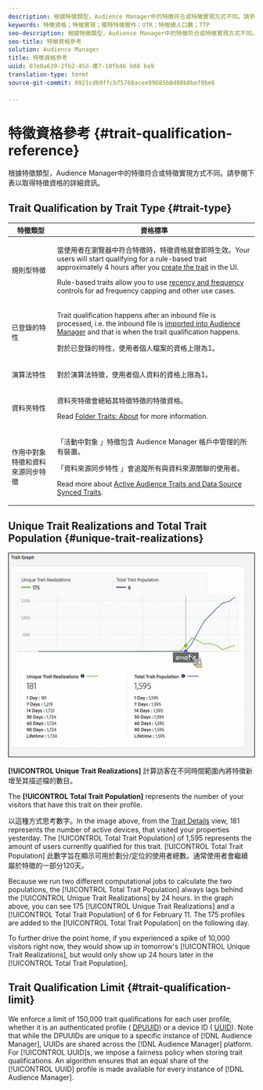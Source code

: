 ```yaml
---
description: 根據特徵類型，Audience Manager中的特徵符合或特徵實現方式不同。請參閱下表以取得特徵資格的詳細資訊。
keywords: 特徵資格；特徵實現；獨特特徵實作；UTR；特徵總人口數；TTP
seo-description: 根據特徵類型，Audience Manager中的特徵符合或特徵實現方式不同。請參閱下表以取得特徵資格的詳細資訊。
seo-title: 特徵資格參考
solution: Audience Manager
title: 特徵資格參考
uuid: 07e0a639-2fb2-45d-壞7-10fb46 b08 ba9
translation-type: tm+mt
source-git-commit: 0921cd69ffcb75768acee99685b0d80b8bef0be6

---
```



# 特徵資格參考 {#trait-qualification-reference}

根據特徵類型，Audience Manager中的特徵符合或特徵實現方式不同。請參閱下表以取得特徵資格的詳細資訊。

## Trait Qualification by Trait Type {#trait-type}

<table id="table_14CD705F376B44EEA9A6C011984356F0"> 
 <thead> 
  <tr> 
   <th colname="col1" class="entry"> 特徵類型 </th> 
   <th colname="col2" class="entry"> 資格標準 </th> 
  </tr> 
 </thead>
 <tbody> 
  <tr> 
   <td colname="col1"> <p>規則型特徵 </p> </td> 
   <td colname="col2"> <p>當使用者在瀏覽器中符合特徵時，特徵資格就會即時生效。Your users will start qualifying for a rule-based trait approximately 4 hours after you <a href="../../features/traits/create-onboarded-rule-based-traits.md#create-rules-based-or-onboarded-traits"> create the trait</a> in the UI. </p> <p>Rule-based traits allow you to use <a href="../../features/segments/recency-and-frequency.md"> recency and frequency</a> controls for ad frequency capping and other use cases. </p> </td> 
  </tr> 
  <tr> 
   <td colname="col1"> <p>已登錄的特性 </p> </td> 
   <td colname="col2"> <p>Trait qualification happens after an inbound file is processed, i.e. the inbound file is <a href="../../faq/faq-inbound-data-ingestion.md"> imported into Audience Manager</a> and that is when the trait qualification happens. </p> <p> 對於已登錄的特性，使用者個人檔案的資格上限為1。 </p> </td> 
  </tr> 
  <tr> 
   <td colname="col1"> <p>演算法特性 </p> </td> 
   <td colname="col2"> <p>對於演算法特徵，使用者個人資料的資格上限為1。 </p> </td> 
  </tr> 
  <tr> 
   <td colname="col1"> <p>資料夾特性 </p> </td> 
   <td colname="col2"> <p>資料夾特徵會總結其特徵特徵的特徵資格。 </p> <p>Read <a href="../../features/traits/about-folder-traits.md"> Folder Traits: About</a> for more information. </p> </td> 
  </tr>
  <tr> 
   <td colname="col1"> <p>作用中對象特徵和資料來源同步特徵 </p> </td> 
   <td colname="col2"> <p><span class="wintitle"> 「活動中對象</span> 」特徵包含 <span class="wintitle"> Audience Manager</span> 帳戶中管理的所有裝置。 </p> <p><span class="wintitle"> 「資料來源同步特性</span> 」會追蹤所有與資料來源關聯的使用者。 </p> <p>Read more about <a href="../../features/traits/client-activity-synced-audience-traits.md"> Active Audience Traits and Data Source Synced Traits</a>. </p> </td>
  </tr>
 </tbody>
</table>

## Unique Trait Realizations and Total Trait Population {#unique-trait-realizations}

![](assets/utr-ttp1.png)

**[!UICONTROL Unique Trait Realizations]** 計算訪客在不同時間範圍內將特徵新增至其描述檔的數目。

The **[!UICONTROL Total Trait Population]** represents the number of your visitors that have this trait on their profile.

以這種方式思考數字。In the image above, from the [Trait Details](../../features/traits/trait-details-page.md) view, 181 represents the number of active devices, that visited your properties yesterday. The [!UICONTROL Total Trait Population] of 1,595 represents the amount of users currently qualified for this trait. [!UICONTROL Total Trait Population] 此數字旨在顯示可用於劃分/定位的使用者總數。通常使用者會繼續屬於特徵的一部分120天。

Because we run two different computational jobs to calculate the two populations, the [!UICONTROL Total Trait Population] always lags behind the [!UICONTROL Unique Trait Realizations] by 24 hours. In the graph above, you can see 175 [!UICONTROL Unique Trait Realizations] and a [!UICONTROL Total Trait Population] of 6 for February 11. The 175 profiles are added to the [!UICONTROL Total Trait Population] on the following day.

To further drive the point home, if you experienced a spike of 10,000 visitors right now, they would show up in tomorrow&#39;s [!UICONTROL Unique Trait Realizations], but would only show up 24 hours later in the [!UICONTROL Total Trait Population].

## Trait Qualification Limit {#trait-qualification-limit}

We enforce a limit of 150,000 trait qualifications for each user profile, whether it is an authenticated profile ( [DPUUID](../../reference/ids-in-aam.md)) or a device ID ( [UUID](../../reference/ids-in-aam.md)). Note that while the DPUUIDs are unique to a specific instance of [!DNL Audience Manager], UUIDs are shared across the [!DNL Audience Manager] platform. For [!UICONTROL UUID]s, we impose a fairness policy when storing trait qualifications. An algorithm ensures that an equal share of the [!UICONTROL UUID] profile is made available for every instance of [!DNL Audience Manager].
